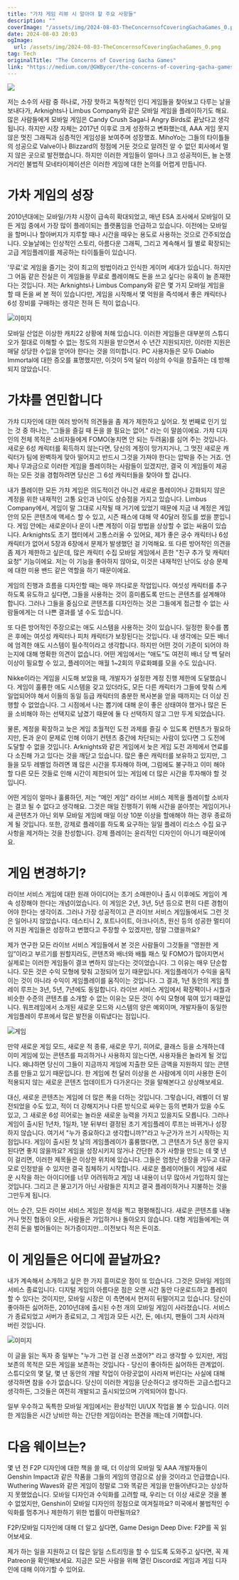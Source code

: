 ```yaml
---
title: "가챠 게임 리뷰 시 알아야 할 주요 사항들"
description: ""
coverImage: "/assets/img/2024-08-03-TheConcernsofCoveringGachaGames_0.png"
date: 2024-08-03 20:03
ogImage: 
  url: /assets/img/2024-08-03-TheConcernsofCoveringGachaGames_0.png
tag: Tech
originalTitle: "The Concerns of Covering Gacha Games"
link: "https://medium.com/@GWBycer/the-concerns-of-covering-gacha-games-22b1e9bf88fc"
---
```



<img src="/assets/img/2024-08-03-TheConcernsofCoveringGachaGames_0.png" />

저는 소수의 사람 중 하나로, 가장 핫하고 독창적인 인디 게임들을 찾아보고 다루는 날을 보내다가, Arknights나 Limbus Company와 같은 모바일 게임을 플레이하기도 해요. 많은 사람들에게 모바일 게임은 Candy Crush Saga나 Angry Birds로 끝났다고 생각됩니다. 하지만 시장 자체는 2017년 이후로 크게 성장하고 변화했는데, AAA 게임 못지 않은 멋진 그래픽과 심층적인 게임성을 보여주며 성장했죠. MihoYo는 그들의 타이틀들의 성공으로 Valve이나 Blizzard의 정점에 거둔 것으로 알려진 알 수 없던 회사에서 멀지 않은 곳으로 발전했습니다. 하지만 이러한 게임들이 얼마나 크고 성공적이든, 늘 논쟁거리인 불법적 모네타이제이션은 이러한 게임에 대한 논의를 어렵게 만듭니다.

# 가차 게임의 성장

<div class="content-ad"></div>

2010년대에는 모바일/가챠 시장이 급속히 확대되었고, 매년 ESA 조사에서 모바일이 모든 게임 중에서 가장 많이 플레이되는 플랫폼임을 언급하고 있습니다. 이전에는 모바일을 할머니나 할아버지가 지루할 때나 시간을 때우는 용도로 사용하는 것으로 간주되었습니다. 오늘날에는 인상적인 스토리, 아름다운 그래픽, 그리고 계속해서 월 별로 확장되는 고급 게임플레이를 제공하는 타이틀들이 있습니다.

'무료'로 게임을 즐기는 것이 최고의 방법이라고 인식한 게이머 세대가 있습니다. 하지만 그 어둠 같은 진실은 이 게임들을 무료로 플레이해도 돈을 쓰고 싶다는 유혹이 늘 존재한다는 것입니다. 저는 Arknights나 Limbus Company와 같은 몇 가지 모바일 게임을 할 때 돈을 써 본 적이 있습니다만, 게임을 시작해서 몇 억원을 즉석에서 좋은 캐릭터나 6성 장비를 구매하는 생각은 전혀 든 적이 없습니다.

![이미지](/assets/img/2024-08-03-TheConcernsofCoveringGachaGames_1.png)

모바일 산업은 이상한 캐치22 상황에 처해 있습니다. 이러한 게임들은 대부분의 스튜디오가 절대로 이해할 수 없는 정도의 지원을 받으면서 수 년간 지원되지만, 이러한 지원은 매달 상당한 수입을 얻어야 한다는 것을 의미합니다. PC 사용자들은 모두 Diablo Immortal에 대한 증오를 표명했지만, 이것이 5억 달러 이상의 수익을 창출하는 데 방해되지 않았습니다.

<div class="content-ad"></div>

# 가챠를 연민합니다

가챠 디자인에 대한 여러 방어적 의견들을 좀 제가 제한하고 싶어요. 첫 번째로 인기 있는 것 중 하나는, "그들을 즐길 때 돈을 쓸 필요는 없어." 라는 이 말씀이에요. 가챠 디자인의 전체 목적은 소비자들에게 FOMO(놓치면 안 되는 두려움)를 심어 주는 것입니다. 새로운 6성 캐릭터를 획득하지 않는다면, 당신의 계정이 망가지거나, 그 멋진 새로운 캐릭터가 팀에 완벽하게 맞아 떨어지고 반드시 그것을 가져야 한다는 압박을 주는 거죠. 언제나 무과금으로 이러한 게임을 플레이하는 사람들이 있겠지만, 결국 이 게임들이 제공하는 모든 것을 경험하려면 당신은 그 6성 캐릭터들을 찾아야 할 겁니다.

내가 플레이한 모든 가챠 게임은 의도적이건 아니건 새로운 플레이어나 강화되지 않은 계정을 위한 내재적인 고통 요인과 난이도 상승점을 가지고 있습니다. Limbus Company에서, 게임이 말 그대로 시작될 때 거기에 있었기 때문에 지금 내 계정은 게임 안의 모든 콘텐츠에 액세스 할 수 있고, 시즌 패스에 대해 약 40달러 정도를 썼을 뿐입니다. 게임 안에는 새로운이나 운이 나쁜 계정이 이길 방법을 상상할 수 없는 싸움이 있습니다. Arknights도 초기 챕터에서 고통스러울 수 있어요, 제가 좋은 궁수 캐릭터나 6성 캐릭터가 없어서 5장과 6장에서 문제가 발생했던 걸 기억해요. 또 다른 방어적인 의견을 좀 제가 제한하고 싶은데, 많은 캐릭터 수집 모바일 게임에서 흔한 "친구 추가 및 캐릭터 요청" 기능이에요. 저는 이 기능을 좋아하지 않아요, 이것은 내재적인 난이도 상승 문제에 대한 미용 밴드 같은 역할을 하기 때문이에요.

<div class="content-ad"></div>

게임의 진행과 흐름을 디자인할 때는 매우 까다로운 작업입니다. 여섯성 캐릭터를 추구하도록 유도하고 싶다면, 그들을 사용하는 것이 흥미롭도록 만드는 콘텐츠를 설계해야 합니다. 그러나 그들을 중심으로 콘텐츠를 디자인하는 것은 그들에게 접근할 수 없는 사람들에게는 더 나쁜 결과를 낼 수도 있습니다.

또 다른 방어적인 주장으로는 애도 시스템을 사용하는 것이 있습니다. 일정한 횟수를 뽑은 후에는 여섯성 캐릭터나 피처 캐릭터가 보장된다는 것입니다. 내 생각에는 모든 배너에 엄격한 애도 시스템이 필수적이라고 생각합니다. 하지만 어떤 것이 기준이 되어야 하는지에 대해 명확한 의견이 없습니다. 어떤 게임에서는 “애도”도 여전히 배너 당 백 달러 이상이 필요할 수 있고, 플레이어는 매월 1~2회의 무료화폐를 모을 수도 있습니다.

Nikke이라는 게임을 시도해 보았을 때, 개발자가 설정한 계정 진행 제한에 도달했습니다. 게임이 훌륭한 애도 시스템을 갖고 있더라도, 모든 다른 캐릭터가 그들에 맞춰 스케일업되어야 해서 이들의 동일 등급 캐릭터의 충분한 복사본을 얻을 때까지는 더 이상 진행할 수 없었습니다. 그 시점에서 나는 뽑기에 대해 운이 좋은 상태여야 했거나 많은 돈을 소비해야 하는 선택지로 남겼기 때문에 둘 다 선택하지 않고 그만 두게 되었습니다.

물론, 계정을 확장하고 늦은 게임 초월적인 도전 과제를 즐길 수 있도록 컨텐츠가 필요하지만, 돈과 운이 문제로 인해 이야기 컨텐츠 중간에 차단되는 사람이 있다면 그 도전에 도달할 수 없을 것입니다. Arknights와 같은 게임에서 늦은 게임 도전 과제에서 연료를 다 소진해 가고 있다는 것을 깨닫고 있습니다. 많은 좋은 캐릭터를 보유하고 있지만, 그들을 모두 레벨업 하려면 꽤 많은 시간을 투자해야 하며, 그럼에도 불구하고 이미 해야 할 다른 모든 것들로 인해 시간이 제한되어 있는 게임에 더 많은 시간을 투자해야 할 것입니다.

<div class="content-ad"></div>

어떤 게임이 얼마나 훌륭하던, 저는 “메인 게임” 라이브 서비스 제목을 플레이할 소비자는 결코 될 수 없다고 생각해요. 그것은 매일 진행하기 위해 시간을 쏟아붓는 게임이거나 새 콘텐츠가 아닌 외부 모바일 게임에 매일 이상 10분 이상을 할애해야 하는 경우 종료하게 될 것입니다. 또한, 강제로 플레이를 하도록 요구하는 일일 플레이 리소스 수집 요구사항을 제거하는 것을 찬성합니다. 강제 플레이는 윤리적인 디자인이 아니기 때문이에요.

# 게임 변경하기?

라이브 서비스 게임에 대한 원래 아이디어는 초기 소매판이나 출시 이후에도 게임이 계속 성장해야 한다는 개념이었습니다. 이 게임은 2년, 3년, 5년 등으로 편히 다른 경험이어야 한다는 생각이죠. 그러나 가장 성공적이고 큰 라이브 서비스 게임들에서도 그런 것은 일어나지 않았습니다. 데스티니 2, 포트나이트, 아크나이츠, 원신 등의 성공한 멀티이어 지원 게임들은 성장하고 변했다고 주장할 수 있겠지만, 정말 그랬을까요?

제가 연구한 모든 라이브 서비스 게임들에서 본 것은 사람들이 그것들을 “영원한 게임”이라고 부르기를 원할지라도, 콘텐츠와 배너와 배틀 패스 및 FOMO가 많아지면서 실제로는 이러한 게임들이 결코 변하지 않는다는 것이었습니다. 그 이유는 매우 단순합니다. 모든 것은 수익 모형에 맞춰 고정되어 있기 때문입니다. 게임플레이가 수익을 움직이는 것이 아니라 수익이 게임플레이를 움직이는 것입니다. 그 결과, 1년 동안의 게임 플레이 루프는 3년, 5년, 7년에도 동일합니다. 라이브 서비스 게임에서 확장팩이나 시퀄과 비슷한 수준의 콘텐츠를 소개할 수 없는 이유는 모든 것이 수익 모형에 묶여 있기 때문입니다. 워프레임에서 소개된 새로운 모드와 시스템의 양은 예외이며, 개발자들이 동일한 게임플레이 루프에서 많은 발전을 이뤄냈다는 점입니다.

<div class="content-ad"></div>

![게임](/assets/img/2024-08-03-TheConcernsofCoveringGachaGames_3.png)

만약 새로운 게임 모드, 새로운 적 종류, 새로운 무기, 히어로, 클래스 등을 소개하는데 이미 게임에 있는 콘텐츠를 파괴하거나 사용하지 않는다면, 사용자들은 놀라게 될 것입니다. 왜냐하면 당신이 그들이 지금까지 게임에 지출한 모든 금액을 지원하지 않는 콘텐츠를 만들고 있기 때문입니다. 한 게임에 천 달러 이상을 쓴 사람에게 이미 사용한 돈이 적용되지 않는 새로운 콘텐츠 업데이트가 다가온다는 것을 말해본다고 상상해보세요.

대신, 새로운 콘텐츠는 게임에 더 많은 폭을 더하는 것입니다. 그렇습니다, 레벨이 더 발전되었을 수도 있고, 적이 더 강해지거나 다른 방식으로 싸우는 등의 변화가 있을 수도 있고, 그 새로운 6성 히어로는 놀라운 새로운 능력을 가지고 있을지도 모릅니다. 그러나 게임이 출시된 1년차, 1일차, 1분 뒤부터 결정된 초기 게임플레이 루프는 바뀌거나 성장하지 않습니다. 여기서 "누가 중요하다고 생각합니까?"라고 누군가가 쓰기 시작하는 지점입니다. 게임이 출시된 첫 날의 게임플레이가 훌륭했다면, 그 콘텐츠가 5년 동안 유지된다면 좋지 않을까요? 게임을 성장시키지 않거나 간단한 추가 사항을 만드는 데 몇 년이 걸리면, 이러한 제목들은 이상한 위치에 있습니다. 그들은 엄청난 성장을 거두고 대규모로 인정받을 수 있지만 결국 침체하기 시작합니다. 새로운 플레이어들이 게임에 새로운 시작을 하는 아이디어를 너무 어려워하고 게임 내 내용이 너무 많아서 가입하지 않는 것입니다. 그리고 큰 물고기가 아닌 사람들은 지치고 결국 플레이하거나 지불하는 것을 그만두게 됩니다.

어느 순간, 모든 라이브 서비스 게임은 정석을 찍고 평평해집니다. 새로운 콘텐츠를 내놓거나 멋진 협동이 오든, 사람들은 가입하거나 돌아오지 않습니다. 대형 게임들에게는 여전히 돈을 벌어들이는 허가증이지만...이전보다 적은 돈이죠.

<div class="content-ad"></div>

# 이 게임들은 어디에 끝날까요?

내가 계속해서 소개하고 싶은 한 가지 흥미로운 점이 또 있습니다. 그것은 모바일 게임의 서비스 종료입니다. 디지털 게임의 아름다운 점은 오랜 시간 동안 다운로드하고 플레이할 수 있다는 것이지만, 모바일 시장은 이 측면에서 현저히 뒤떨어지고 있습니다. 당신이 좋아하든 싫어하든, 2010년대에 출시된 수천 개의 모바일 게임이 사라졌습니다. 서비스가 종료되었고 서버가 종료되고, 그 게임과 모든 시간, 돈, 에너지, 팬들이 그저 사라져 버린 것입니다.

![이미지](/assets/img/2024-08-03-TheConcernsofCoveringGachaGames_4.png)

이 글을 읽는 독자 중 일부는 "누가 그런 걸 신경 쓰겠어?" 라고 생각할 수 있지만, 게임 보존의 목적은 모든 게임을 보존하는 것입니다 - 당신이 좋아하든 싫어하든 관계없이. 스튜디오의 몇 달, 몇 년 동안의 개발 작업이 아랑곳없이 사라져 버린다는 사실에 대해 생각하면 참을 수가 없습니다. 당신이 이러한 게임을 단순하다고 생각하든 고급스럽다고 생각하든, 그것들은 여전히 개발되고 출시되었으며 기억되어야 합니다.

<div class="content-ad"></div>

일부 우수하고 독특한 모바일 게임에서는 환상적인 UI/UX 작업을 볼 수 있습니다. 이러한 게임들은 시간 낭비만 하는 간단한 게임이라는 편견을 깨는데 기여합니다.

# 다음 웨이브는?

몇 년 전 F2P 디자인에 대한 책을 쓸 때, 더 이상의 모바일 및 AAA 개발자들이 Genshin Impact과 같은 작품을 그들의 게임의 영감으로 삼을 것이라고 언급했습니다. Wuthering Waves와 같은 게임이 정말로 그와 똑같은 게임을 만들어낸다고는 상상하지 못했었습니다. 모바일 디자인과 수익화를 고려할 때, 우리는 더 이상 새로운 것을 볼 수 없었지만, Genshin이 모바일 디자인의 정점으로 여겨질까요? 미국에서 불법적인 수익화를 멈추거나 제한하기 위한 법률이 마련될까요?

F2P/모바일 디자인에 대해 더 알고 싶다면, Game Design Deep Dive: F2P를 꼭 읽어보세요.

<div class="content-ad"></div>

제가 하는 일을 지원하고 더 많은 일일 스트리밍을 할 수 있도록 도와주고 싶다면, 꼭 제 Patreon을 확인해보세요. 지금은 모든 사람을 위해 열린 Discord로 게임과 게임 디자인에 대해 이야기할 수 있어요.